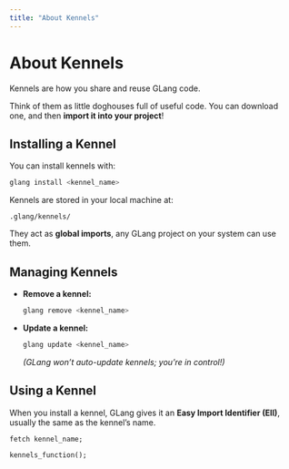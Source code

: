 ```yaml
---
title: "About Kennels"
---
```


# About Kennels

Kennels are how you share and reuse GLang code.

Think of them as little doghouses full of useful code. You can download one, and then **import it into your project**!

## Installing a Kennel

You can install kennels with:

```sh
glang install <kennel_name>
```

Kennels are stored in your local machine at:

```
.glang/kennels/
```

They act as **global imports**, any GLang project on your system can use them.

## Managing Kennels

- **Remove a kennel:**

  ```sh
  glang remove <kennel_name>
  ```

- **Update a kennel:**

  ```sh
  glang update <kennel_name>
  ```

  _(GLang won’t auto-update kennels; you’re in control!)_

## Using a Kennel

When you install a kennel, GLang gives it an **Easy Import Identifier (EII)**, usually the same as the kennel’s name.

```glang
fetch kennel_name;

kennels_function();
```
